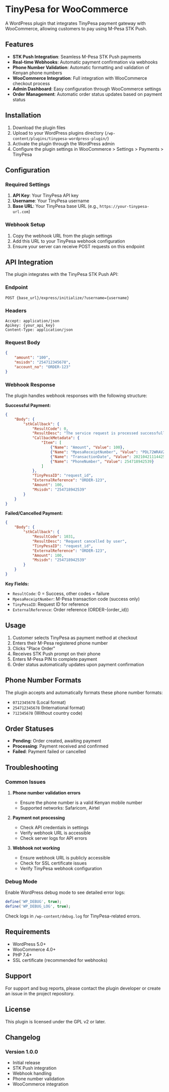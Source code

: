 # TinyPesa for WooCommerce

A WordPress plugin that integrates TinyPesa payment gateway with WooCommerce, allowing customers to pay using M-Pesa STK Push.

## Features

- **STK Push Integration**: Seamless M-Pesa STK Push payments
- **Real-time Webhooks**: Automatic payment confirmation via webhooks
- **Phone Number Validation**: Automatic formatting and validation of Kenyan phone numbers
- **WooCommerce Integration**: Full integration with WooCommerce checkout process
- **Admin Dashboard**: Easy configuration through WooCommerce settings
- **Order Management**: Automatic order status updates based on payment status

## Installation

1. Download the plugin files
2. Upload to your WordPress plugins directory (`/wp-content/plugins/tinypesa-wordpress-plugin/`)
3. Activate the plugin through the WordPress admin
4. Configure the plugin settings in WooCommerce > Settings > Payments > TinyPesa

## Configuration

### Required Settings

1. **API Key**: Your TinyPesa API key
2. **Username**: Your TinyPesa username
3. **Base URL**: Your TinyPesa base URL (e.g., `https://your-tinypesa-url.com`)

### Webhook Setup

1. Copy the webhook URL from the plugin settings
2. Add this URL to your TinyPesa webhook configuration
3. Ensure your server can receive POST requests on this endpoint

## API Integration

The plugin integrates with the TinyPesa STK Push API:

### Endpoint
```
POST {base_url}/express/initialize/?username={username}
```

### Headers
```
Accept: application/json
Apikey: {your_api_key}
Content-Type: application/json
```

### Request Body
```json
{
    "amount": "100",
    "msisdn": "254712345678",
    "account_no": "ORDER-123"
}
```

### Webhook Response
The plugin handles webhook responses with the following structure:

**Successful Payment:**
```json
{
    "Body": {
        "stkCallback": {
            "ResultCode": 0,
            "ResultDesc": "The service request is processed successfully.",
            "CallbackMetadata": {
                "Item": [
                    {"Name": "Amount", "Value": 100},
                    {"Name": "MpesaReceiptNumber", "Value": "PDL72WRAVZ"},
                    {"Name": "TransactionDate", "Value": 20210421114425},
                    {"Name": "PhoneNumber", "Value": 254718942539}
                ]
            },
            "TinyPesaID": "request_id",
            "ExternalReference": "ORDER-123",
            "Amount": 100,
            "Msisdn": "254718942539"
        }
    }
}
```

**Failed/Cancelled Payment:**
```json
{
    "Body": {
        "stkCallback": {
            "ResultCode": 1031,
            "ResultDesc": "Request cancelled by user",
            "TinyPesaID": "request_id",
            "ExternalReference": "ORDER-123",
            "Amount": 100,
            "Msisdn": "254718942539"
        }
    }
}
```

**Key Fields:**
- `ResultCode`: 0 = Success, other codes = failure
- `MpesaReceiptNumber`: M-Pesa transaction code (success only)
- `TinyPesaID`: Request ID for reference
- `ExternalReference`: Order reference (ORDER-{order_id})

## Usage

1. Customer selects TinyPesa as payment method at checkout
2. Enters their M-Pesa registered phone number
3. Clicks "Place Order"
4. Receives STK Push prompt on their phone
5. Enters M-Pesa PIN to complete payment
6. Order status automatically updates upon payment confirmation

## Phone Number Formats

The plugin accepts and automatically formats these phone number formats:
- `0712345678` (Local format)
- `254712345678` (International format)
- `712345678` (Without country code)

## Order Statuses

- **Pending**: Order created, awaiting payment
- **Processing**: Payment received and confirmed
- **Failed**: Payment failed or cancelled

## Troubleshooting

### Common Issues

1. **Phone number validation errors**
   - Ensure the phone number is a valid Kenyan mobile number
   - Supported networks: Safaricom, Airtel

2. **Payment not processing**
   - Check API credentials in settings
   - Verify webhook URL is accessible
   - Check server logs for API errors

3. **Webhook not working**
   - Ensure webhook URL is publicly accessible
   - Check for SSL certificate issues
   - Verify TinyPesa webhook configuration

### Debug Mode

Enable WordPress debug mode to see detailed error logs:
```php
define('WP_DEBUG', true);
define('WP_DEBUG_LOG', true);
```

Check logs in `/wp-content/debug.log` for TinyPesa-related errors.

## Requirements

- WordPress 5.0+
- WooCommerce 4.0+
- PHP 7.4+
- SSL certificate (recommended for webhooks)

## Support

For support and bug reports, please contact the plugin developer or create an issue in the project repository.

## License

This plugin is licensed under the GPL v2 or later.

## Changelog

### Version 1.0.0
- Initial release
- STK Push integration
- Webhook handling
- Phone number validation
- WooCommerce integration
